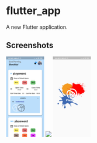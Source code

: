 # flutter_app

A new Flutter application.

## Screenshots

<img src = "https://github.com/shuchitajain/flutterTask/blob/main/flutter_01.png" height = "220">   <img src = "https://github.com/shuchitajain/flutterTaskk/blob/main/flutter_02.png" height = "220" >   <img src = "https://github.com/shuchitajain/flutterTask/blob/main/flutter_03.png" height = "220" >  

